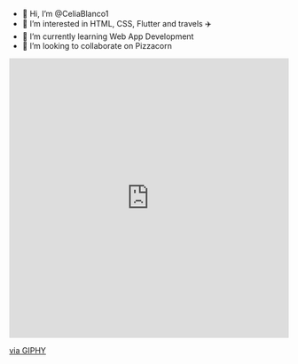 - 👋 Hi, I’m @CeliaBlanco1
- 👀 I’m interested in HTML, CSS, Flutter and travels ✈️
- 🌱 I’m currently learning Web App Development
- 💞️ I’m looking to collaborate on Pizzacorn

<div style="width:100%;height:0;padding-bottom:100%;position:relative;"><iframe src="https://giphy.com/embed/GQCD2wS2ENtr8gMxpL" width="100%" height="100%" style="position:absolute" frameBorder="0" class="giphy-embed" allowFullScreen></iframe></div><p><a href="https://giphy.com/gifs/Crest-smile-mothers-day-crest-GQCD2wS2ENtr8gMxpL">via GIPHY</a></p>

<!---
CeliaBlanco1/CeliaBlanco1 is a ✨ special ✨ repository because its `README.md` (this file) appears on your GitHub profile.
You can click the Preview link to take a look at your changes.
--->
